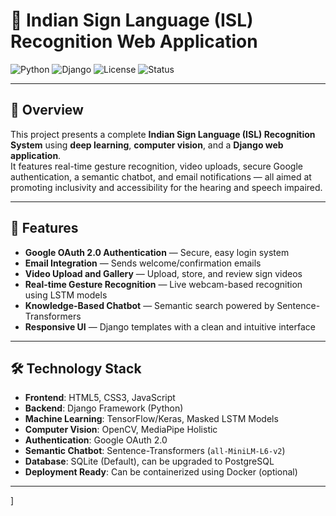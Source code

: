 # 🤟 Indian Sign Language (ISL) Recognition Web Application

![Python](https://img.shields.io/badge/Python-3.8%2B-blue.svg)
![Django](https://img.shields.io/badge/Django-4.x-green.svg)
![License](https://img.shields.io/badge/License-MIT-yellow.svg)
![Status](https://img.shields.io/badge/Status-Active-brightgreen.svg)

---

## 📖 Overview

This project presents a complete **Indian Sign Language (ISL) Recognition System** using **deep learning**, **computer vision**, and a **Django web application**.  
It features real-time gesture recognition, video uploads, secure Google authentication, a semantic chatbot, and email notifications — all aimed at promoting inclusivity and accessibility for the hearing and speech impaired.

---

## 🚀 Features

- **Google OAuth 2.0 Authentication** — Secure, easy login system
- **Email Integration** — Sends welcome/confirmation emails
- **Video Upload and Gallery** — Upload, store, and review sign videos
- **Real-time Gesture Recognition** — Live webcam-based recognition using LSTM models
- **Knowledge-Based Chatbot** — Semantic search powered by Sentence-Transformers
- **Responsive UI** — Django templates with a clean and intuitive interface

---

## 🛠️ Technology Stack

- **Frontend**: HTML5, CSS3, JavaScript
- **Backend**: Django Framework (Python)
- **Machine Learning**: TensorFlow/Keras, Masked LSTM Models
- **Computer Vision**: OpenCV, MediaPipe Holistic
- **Authentication**: Google OAuth 2.0
- **Semantic Chatbot**: Sentence-Transformers (`all-MiniLM-L6-v2`)
- **Database**: SQLite (Default), can be upgraded to PostgreSQL
- **Deployment Ready**: Can be containerized using Docker (optional)

---


]





